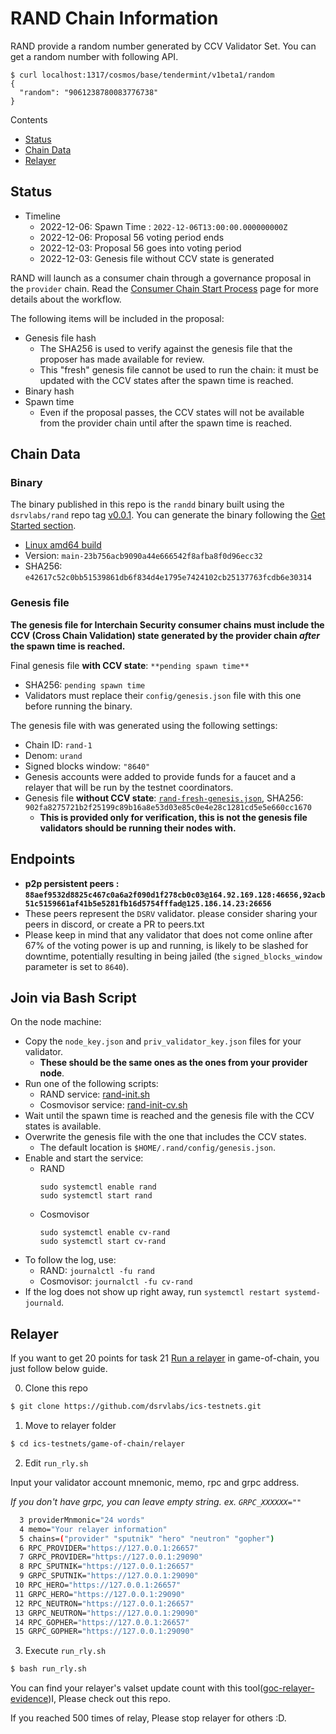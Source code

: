 # RAND Chain Information
RAND provide a random number generated by CCV Validator Set.
You can get a random number with following API.
```
$ curl localhost:1317/cosmos/base/tendermint/v1beta1/random
{
  "random": "9061238780083776738"
}
```

Contents

* [Status](#status)
* [Chain Data](#chain-data)
* [Relayer](#relayer)

## Status

* Timeline
  * 2022-12-06: Spawn Time : `2022-12-06T13:00:00.000000000Z`
  * 2022-12-06: Proposal 56 voting period ends
  * 2022-12-03: Proposal 56 goes into voting period
  * 2022-12-03: Genesis file without CCV state is generated

RAND will launch as a consumer chain through a governance proposal in the `provider` chain. Read the [Consumer Chain Start Process](/docs/Consumer-Chain-Start-Process.md) page for more details about the workflow.

The following items will be included in the proposal:
* Genesis file hash
  * The SHA256 is used to verify against the genesis file that the proposer has made available for review.
  * This "fresh" genesis file cannot be used to run the chain: it must be updated with the CCV states after the spawn time is reached.
* Binary hash
* Spawn time
  * Even if the proposal passes, the CCV states will not be available from the provider chain until after the spawn time is reached.

## Chain Data

### Binary

The binary published in this repo is the `randd` binary built using the `dsrvlabs/rand` repo tag [v0.0.1](https://github.com/dsrvlabs/rand/releases/tag/v0.0.1). You can generate the binary following the [Get Started section](https://github.com/dsrvlabs/rand/tree/v0.0.1#get-started).

  * [Linux amd64 build](randd)
  * Version: `main-23b756acb9090a44e666542f8afba8f0d96ecc32`
  * SHA256: `e42617c52c0bb51539861db6f834d4e1795e7424102cb25137763fcdb6e30314`

### Genesis file

**The genesis file for Interchain Security consumer chains must include the CCV (Cross Chain Validation) state generated by the provider chain _after_ the spawn time is reached.**

Final genesis file **with CCV state**: `**pending spawn time**`
- SHA256: `pending spawn time`
- Validators must replace their `config/genesis.json` file with this one before running the binary.

The genesis file with was generated using the following settings:

* Chain ID: `rand-1`
* Denom: `urand`
* Signed blocks window: `"8640"`
* Genesis accounts were added to provide funds for a faucet and a relayer that will be run by the testnet coordinators.
* Genesis file **without CCV state**: [`rand-fresh-genesis.json`](rand-fresh-genesis.json), SHA256: `902fa8275721b2f25199c89b16a8e53d03e85c0e4e28c1281cd5e5e660cc1670`
  * **This is provided only for verification, this is not the genesis file validators should be running their nodes with.**

## Endpoints

* **p2p persistent peers : `88aef9532d8825c467c0a6a2f090d1f278cb0c03@164.92.169.128:46656,92acb51c5159661af41b5e5281fb16d5754fffad@125.186.14.23:26656`**
* These peers represent the `DSRV` validator. please consider sharing your peers in discord, or create a PR to peers.txt
* Please keep in mind that any validator that does not come online after 67% of the voting power is up and running, is likely to be slashed for downtime, potentially resulting in being jailed (the `signed_blocks_window` parameter is set to `8640`).

## Join via Bash Script

On the node machine:
- Copy the `node_key.json` and `priv_validator_key.json` files for your validator.
  - **These should be the same ones as the ones from your provider node**.
- Run one of the following scripts:
  - RAND service: [rand-init.sh](rand-init.sh)
  - Cosmovisor service: [rand-init-cv.sh](rand-init-cv.sh)
- Wait until the spawn time is reached and the genesis file with the CCV states is available.
- Overwrite the genesis file with the one that includes the CCV states.
  - The default location is `$HOME/.rand/config/genesis.json`.
- Enable and start the service:
  - RAND
    ```
    sudo systemctl enable rand
    sudo systemctl start rand
    ```
  - Cosmovisor
    ```
    sudo systemctl enable cv-rand
    sudo systemctl start cv-rand
    ```
- To follow the log, use:
  - RAND: `journalctl -fu rand`
  - Cosmovisor: `journalctl -fu cv-rand`
- If the log does not show up right away, run `systemctl restart systemd-journald`.

## Relayer
If you want to get 20 points for task 21 [Run a relayer](https://github.com/hyphacoop/ics-testnets/tree/main/game-of-chains-2022#run-a-relayer) in game-of-chain, you just follow below guide.

0. Clone this repo
```sh
$ git clone https://github.com/dsrvlabs/ics-testnets.git
```

1. Move to relayer folder
```sh
$ cd ics-testnets/game-of-chain/relayer
```

2. Edit `run_rly.sh`

Input your validator account mnemonic, memo, rpc and grpc address.

_If you don't have grpc, you can leave empty string. ex. `GRPC_XXXXXX=""`_

```sh
  3 providerMnmonic="24 words"
  4 memo="Your relayer information"
  5 chains=("provider" "sputnik" "hero" "neutron" "gopher")
  6 RPC_PROVIDER="https://127.0.0.1:26657"
  7 GRPC_PROVIDER="https://127.0.0.1:29090"
  8 RPC_SPUTNIK="https://127.0.0.1:26657"
  9 GRPC_SPUTNIK="https://127.0.0.1:29090"
 10 RPC_HERO="https://127.0.0.1:26657"
 11 GRPC_HERO="https://127.0.0.1:29090"
 12 RPC_NEUTRON="https://127.0.0.1:26657"
 13 GRPC_NEUTRON="https://127.0.0.1:29090"
 14 RPC_GOPHER="https://127.0.0.1:26657"
 15 GRPC_GOPHER="https://127.0.0.1:29090"
```

3. Execute `run_rly.sh`

```sh
$ bash run_rly.sh
```
You can find your relayer's valset update count with this tool([goc-relayer-evidence](https://github.com/gnongs/goc-relayer-evidence))I, Please check out this repo.

If you reached 500 times of relay, Please stop relayer for others :D.

